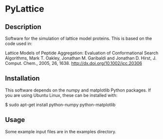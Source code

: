 PyLattice
=========

Description
-----------
Software for the simulation of lattice model proteins. This is based on the code used in:

Lattice Models of Peptide Aggregation: Evaluation of Conformational Search Algorithms, Mark T. Oakley, Jonathan M. Garibaldi and Jonathan D. Hirst, J. Comput. Chem., 2005, 26, 1638. http://dx.doi.org/10.1002/jcc.20306

Installation
------------
This software depends on the numpy and matplotlib Python packages. If
you are using Ubuntu Linux, these can be installed with:

$ sudo apt-get install python-numpy python-matplotlib

Usage
-----
Some example input files are in the examples directory.